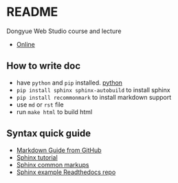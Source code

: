 # README
Dongyue Web Studio course and lecture 

- [Online](http://course.readthedocs.org/zh_CN/latest/)

## How to write doc

- have `python` and `pip` installed. [python](https://www.python.org/)
- `pip install sphinx sphinx-autobuild` to install sphinx
- `pip install recommonmark` to install markdown support
- use `md` or `rst` file
- run `make html` to build html

## Syntax quick guide

- [Markdown Guide from GitHub](https://guides.github.com/features/mastering-markdown/)
- [Sphinx tutorial](http://www.sphinx-doc.org/en/stable/tutorial.html)
- [Sphinx common markups](http://www.sphinx-doc.org/en/stable/rest.html)
- [Sphinx example Readthedocs repo](https://github.com/rtfd/readthedocs.org)